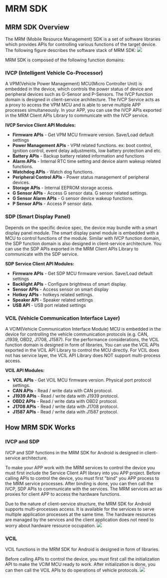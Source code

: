 # MRM SDK

## MRM SDK Overview
The MRM (Mobile Resource Management) SDK is a set of software libraries which provides APIs for controlling various functions of the target device.
The following figure describes the software stack of MRM SDK:
![](https://github.com/AIM-Android/MrmSdkSample/blob/master/images/overview.png)


MRM SDK is composed of the following function domains:

### IVCP (Intelligent Vehicle Co-Processor)
A VPM(Vehicle Power Management) MCU(Micro Controller Unit) is embedded in the device, which controls the power status of device and peripheral devices such as G-Sensor and P-Sensors. 
The IVCP function domain is designed in client-service architecture. The IVCP Service acts as a proxy to access the VPM MCU and is able to serve multiple APP processes simultaneously. In your APP, you can use the IVCP APIs exported in the MRM Client APIs Library to communicate with the IVCP service.

**IVCP Service Client API Modules:**
- **Firmware APIs** - Get VPM MCU firmware version. Save/Load default settings
- **Power Management APIs** - VPM related functions. ex: boot control, Ignition control, event delay adjustments, low battery protection and etc.
- **Battery APIs** - Backup battery related information and functions
- **Alarm APIs** - Internal RTC time setting and device alarm wakeup related functions.
- **Watchdog APIs** - Watch dog functions.
- **Peripheral Control APIs** - Power status management of peripheral devices.
- **Storage APIs** - Internal EEPROM storage access.
- **G Sensor APIs** - Access G sensor data. G sensor related settings.
- **G Sensor Alarm APIs** - G sensor device wakeup functions.
- **P Sensor APIs** - Access P sensor data.


### SDP (Smart Display Panel)
Depends on the specific device spec, the device may bundle with a smart display panel module. The smart display panel module is embedded with a MCU to control functions of the module. Similar with IVCP function domain, the SDP function domain is also designed in client-service architecture. You can use the SDP APIs exported in the MRM Client APIs Library to communicate with the SDP service.

**SDP Service Client API Modules:**
- **Firmware APIs**  - Get SDP MCU firmware version. Save/Load default settings
- **Backlight APIs** - Configure brightness of smart display.
- **Sensor APIs** - Access sensor on smart display
- **Hotkey APIs** - hotkeys related settings.
- **Speaker API** - Speaker related settings
- **USB API** - USB port related settings

### VCIL (Vehicle Communication Interface Layer)
A VCIM(Vehicle Communication Interface Module) MCU is embedded in the device for controlling the vehicle communication protocols (e.g. CAN, J1939, OBD2, J1708, J1587). For the performance considerations, the VCIL function domain is designed in form of libraries, You can use the VCIL APIs exported in the VCIL API Library to control the MCU directly. For VCIL does not has service layer, the VCIL API Library does NOT support multi-process access.

**VCIL API Modules:**
- **VCIL APIs** - Get VCIL MCU firmware version. Physical port protocol settings.
- **CAN APIs** - Read / write data with CAN protocol.
- **J1939 APIs** - Read / write data with J1939 protocol.
- **OBD2 APIs** - Read / write data with OBD2 protocol.
- **J1708 APIs** - Read / write data with J1708 protocol.
- **J1587 APIs** - Read / write data with J1587 protocol.

## How MRM SDK Works
### IVCP and SDP
IVCP and SDP functions in the MRM SDK for Android is designed in client-service architecture. 

To make your APP work with the MRM services to control the device you must first include the Service Client API library into you APP project. Before calling APIs to control the device, you must first "bind" you APP process to the MRM service processes. After binding is done, you can then call the IVCP, SDP APIs to communicate with the services. The MRM services act as proxies for client APP to access the hardware functions.

Due to the nature of client-service structure, the MRM SDK  for Android supports multi-processes access. It is available for the services to serve multiple application processes at the same time. The hardware resources are managed by the services and the client application does not need to worry about hardware resource occupation.
![](https://github.com/AIM-Android/MrmSdkSample/blob/master/images/client-service_architecture.png)

### VCIL
VCIL functions in the MRM SDK for Android is designed in form of libraries.

Before calling APIs to control the device, you must first call the initialization API to make the VCIM MCU ready to work. After initialization is done, you can then call the VCIL APIs to do operations of vehicle protocols.
![](https://github.com/AIM-Android/MrmSdkSample/blob/master/images/libraries_architecture.png)






